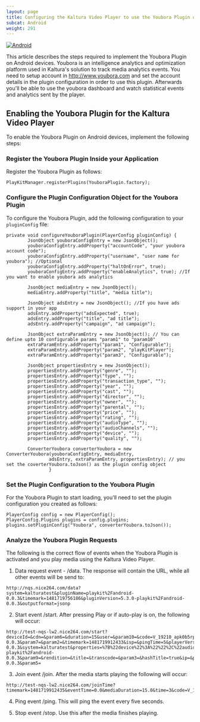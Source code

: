 ```yaml
---
layout: page
title: Configuring the Kaltura Video Player to use the Youbora Plugin on Android Devices
subcat: Android
weight: 291
---
```


[![Android](https://img.shields.io/badge/Android-Supported-green.svg)](https://github.com/kaltura/player-sdk-native-ios)

This article describes the steps required to implement the Youbora Plugin on Android devices. Youbora is an intelligence analytics and optimization platform used in Kaltura's solution to track media analytics events. You need to setup account in http://www.youbora.com and set the account details in the plugin configuration in order to use this plugin.
Afterwards you'll be able to use the youbora dashboard and watch statistical events and analytics sent by the player.

## Enabling the Youbora Plugin for the Kaltura Video Player  

To enable the Youbora Plugin on Android devices, implement the following steps:

### Register the Youbora Plugin Inside your Application  

Register the Youbora Plugin as follows:

```
PlayKitManager.registerPlugins(YouboraPlugin.factory);
```

### Configure the Plugin Configuration Object for the Youbora Plugin  

To configure the Youbora Plugin, add the following configuration to your `pluginConfig` file:

```
private void configureYouboraPlugin(PlayerConfig pluginConfig) {
        JsonObject youboraConfigEntry = new JsonObject();
        youboraConfigEntry.addProperty("accountCode", "your youbora account code");
        youboraConfigEntry.addProperty("username", "user name for youbora"); //Optional
        youboraConfigEntry.addProperty("haltOnError", true);
        youboraConfigEntry.addProperty("enableAnalytics", true); //If you want to enable youbora ads analytics

        JsonObject mediaEntry = new JsonObject();
        mediaEntry.addProperty("title", "media title");

        JsonObject adsEntry = new JsonObject(); //If you have ads support in your app
        adsEntry.addProperty("adsExpected", true);
        adsEntry.addProperty("title", "ad title");
        adsEntry.addProperty("campaign", "ad campaign");

        JsonObject extraParamEntry = new JsonObject(); // You can define upto 10 configurable params "param1" to "param10"
        extraParamEntry.addProperty("param1", "Configurable");
        extraParamEntry.addProperty("param2", "playKitPlayer");
        extraParamEntry.addProperty("param3", "Configurable");

        JsonObject propertiesEntry = new JsonObject();
        propertiesEntry.addProperty("genre", "");
        propertiesEntry.addProperty("type", "");
        propertiesEntry.addProperty("transaction_type", "");
        propertiesEntry.addProperty("year", "");
        propertiesEntry.addProperty("cast", "");
        propertiesEntry.addProperty("director", "");
        propertiesEntry.addProperty("owner", "");
        propertiesEntry.addProperty("parental", "");
        propertiesEntry.addProperty("price", "");
        propertiesEntry.addProperty("rating", "");
        propertiesEntry.addProperty("audioType", "");
        propertiesEntry.addProperty("audioChannels", "");
        propertiesEntry.addProperty("device", "");
        propertiesEntry.addProperty("quality", "");

        ConverterYoubora converterYoubora = new ConverterYoubora(youboraConfigEntry, mediaEntry,
                adsEntry, extraParamEntry, propertiesEntry); // you set the coverterYoubora.toJson() as the plugin config object
                }

```

### Set the Plugin Configuration to the Youbora Plugin  

For the Youbora Plugin to start loading, you'll need to set the plugin configuration you created as follows:

```
PlayerConfig config = new PlayerConfig();
PlayerConfig.Plugins plugins = config.plugins;
plugins.setPluginConfig("Youbora", converterYoubora.toJson()); 
```

### Analyze the Youbora Plugin Requests

The following is the correct flow of events when the Youbora Plugin is activated and you play media using the Kaltura Video Player. 

1. Data request event - /data. The response will contain the URL, while all other events will be send to:
```
http://nqs.nice264.com/data?system=kalturatest&pluginName=playkit%2Fandroid-0.0.3&timemark=1481719756186&pluginVersion=5.3.0-playkit%2Fandroid-0.0.3&outputformat=jsonp
```


2. Start event /start. After pressing Play or if auto-play is on, the following will occur:
```
http://test-nqs-lw2.nice264.com/start?deviceId=&cdn=&param6=&duration=15&user=&param10=&code=V_19210_apk0b5rp2e5bq0gm_0&resource=http%3A%2F%2Flbd.kaltura.com%3A8002%2Fedash%2Fp%2F552741%2Fsp%2F55274100%2FserveFlavor%2FentryId%2F1_a2qor9cc%2Fv%2F1%2FflavorId%2F1_%2C93t0pa0f%2Cnr0yylo6%2C644jy89i%2C%2Fforceproxy%2Ftrue%2Fname%2Fa.mp4.urlset%2Fmanifest.mpd&adsExpected=true&param1=playkit%2Fandroid-0.0.3&param7=&param2=&timemark=1481719912433&isp=&pingTime=5&playerVersion=playkit%2Fandroid-0.0.3&system=kalturatest&properties=%7B%22device%22%3A%22%22%2C%22audioType%22%3A%22%22%2C%22rating%22%3A%22%22%2C%22cast%22%3A%22joe+joe%22%2C%22quality%22%3A%22%22%2C%22owner%22%3A%22%22%2C%22year%22%3A%222000%22%2C%22parental%22%3A%22%22%2C%22genre%22%3A%22action%22%2C%22price%22%3A%22%22%2C%22transaction_type%22%3A%22%22%2C%22audioChannels%22%3A%22%22%2C%22type%22%3A%22video%22%2C%22director%22%3A%22henry%22%7D&live=false&param8=&param4=&pluginVersion=5.3.0-playkit%2Fandroid-0.0.3&param9=&rendition=&title=&transcode=&param3=&hashTitle=true&ip=&player=playkit%2Fandroid-0.0.3&param5=
```


3. Join event /join. After the media starts playing the following will occur:
```
http://test-nqs-lw2.nice264.com/joinTime?timemark=1481719912435&eventTime=0.0&mediaDuration=15.0&time=3&code=V_19210_apk0b5rp2e5bq0gm_0
```

4. Ping event /ping. This will ping the event every five seconds.

5. Stop event /stop. Use this after the media finishes playing.


